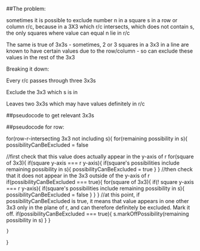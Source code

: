 ##The problem:

sometimes it is possible to exclude number n in a square s in a row or column r/c, because in a 3X3 which r/c intersects, which does not contain s, the only squares where value can equal n lie in r/c

The same is true of 3x3s - sometimes, 2 or 3 squares in a 3x3 in a line are known to have certain values due to the row/column - so can exclude these values in the rest of the 3x3

Breaking it down:

Every r/c passes through three 3x3s

Exclude the 3x3 which s is in

Leaves two 3x3s which may have values definitely in r/c

##pseudocode to get relevant 3x3s



##pseudocode for row:

for(row-r-intersecting 3x3 not including s){
	for(remaining possibility in s){
		possibilityCanBeExcluded = false
		
//first check that this value does actually appear in the y-axis of r
		for(square of 3x3){
			if(square y-axis === r y-axis){
				if(square's possibilities include remaining possibility in s){
					possibilityCanBeExcluded = true
				}
			}
//then check that it does not appear in the 3x3 outside of the y-axis of r
		if(possibilityCanBeExcluded === true){
			for(square of 3x3){
				if(! square y-axis === r y-axis){
					if(square's possibilities include remaining possibility in s){
						possibilityCanBeExcluded = false
					}
				}
			}
//at this point, if possibilityCanBeExcluded is true, it means that value appears in one other 3x3 only in the plane of r, and can therefore definitely be excluded. Mark it off.
			if(possibilityCanBeExcluded === true){
				s.markOffPossibility(remaining possibility in s)
			}
		}
		
	}
}